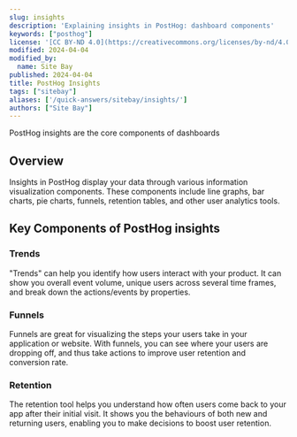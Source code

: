 ```yaml
---
slug: insights
description: 'Explaining insights in PostHog: dashboard components'
keywords: ["posthog"]
license: '[CC BY-ND 4.0](https://creativecommons.org/licenses/by-nd/4.0)'
modified: 2024-04-04
modified_by:
  name: Site Bay
published: 2024-04-04
title: PostHog Insights
tags: ["sitebay"]
aliases: ['/quick-answers/sitebay/insights/']
authors: ["Site Bay"]
---
```


PostHog insights are the core components of dashboards

## Overview

Insights in PostHog display your data through various information visualization components. These components include line graphs, bar charts, pie charts, funnels, retention tables, and other user analytics tools.

## Key Components of PostHog insights

### Trends

"Trends" can help you identify how users interact with your product. It can show you overall event volume, unique users across several time frames, and break down the actions/events by properties.

### Funnels

Funnels are great for visualizing the steps your users take in your application or website. With funnels, you can see where your users are dropping off, and thus take actions to improve user retention and conversion rate.

### Retention

The retention tool helps you understand how often users come back to your app after their initial visit. It shows you the behaviours of both new and returning users, enabling you to make decisions to boost user retention.

